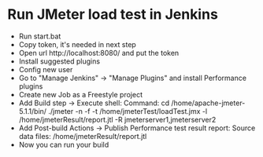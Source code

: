 # Run JMeter load test in Jenkins

- Run start.bat
- Copy token, it's needed in next step
- Open url http://localhost:8080/ and put the token
- Install suggested plugins 
- Config new user
- Go to "Manage Jenkins" -> "Manage Plugins" and install Performance plugins
- Create new Job as a Freestyle project
- Add Build step -> Execute shell:
    Command: 
        cd /home/apache-jmeter-5.1.1/bin/
        ./jmeter -n -f -t /home/jmeterTest/loadTest.jmx -l /home/jmeterResult/report.jtl -R jmeterserver1,jmeterserver2
- Add Post-build Actions -> Publish Performance test result report:
    Source data files: /home/jmeterResult/report.jtl
- Now you can run your build